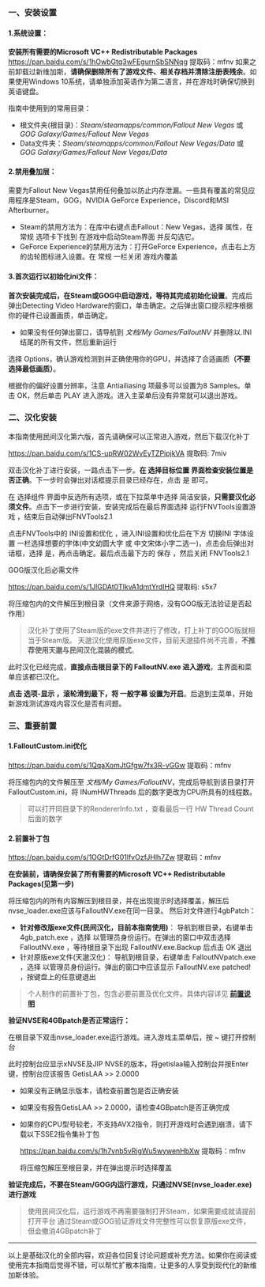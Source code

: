 <h3>一、安装设置</h3>
<h4>1.系统设置：</h4>
<p><strong>安装所有需要的Microsoft VC++ Redistributable Packages</strong> <a href='https://pan.baidu.com/s/1hOwbGtq3wFEgurnSbSNNqg' target='_blank' class='url'>https://pan.baidu.com/s/1hOwbGtq3wFEgurnSbSNNqg</a> 提取码：mfnv
如果之前卸载过新维加斯，<strong>请确保删除所有了游戏文件、相关存档并清除注册表残余</strong>。如果使用Windows 10系统，请单独添加英语作为第二语言，并在游戏时确保切换到英语键盘。</p>
<p>指南中使用到的常用目录：</p>
<ul>
<li>根文件夹(根目录)：<em>Steam/steamapps/common/Fallout New Vegas</em> 或 <em>GOG Galaxy/Games/Fallout New Vegas</em></li>
<li>Data文件夹：<em>Steam/steamapps/common/Fallout New Vegas/Data</em> 或 <em>GOG Galaxy/Games/Fallout New Vegas/Data</em></li>

</ul>
<h4>2.禁用叠加层：</h4>
<p>需要为Fallout New Vegas禁用任何叠加以防止内存泄漏。一些具有覆盖的常见应用程序是Steam，GOG，NVIDIA GeForce Experience，Discord和MSI Afterburner。</p>
<ul>
<li>Steam的禁用方法为：在库中右键点击Fallout：New Vegas，选择 属性，在 常规 选项卡下找到 在游戏中启动Steam界面 并反勾选它。</li>
<li>GeForce Experience的禁用方法为：打开GeForce Experience，点击右上方的齿轮图标进入设置。在 常规 一栏关闭 游戏内覆盖</li>

</ul>
<h4>3.首次运行以初始化ini文件：</h4>
<p><strong>首次安装完成后，在Steam或GOG中启动游戏，等待其完成初始化设置</strong>。完成后弹出Detecting Video Hardware的窗口，单击确定。之后弹出窗口提示程序根据你的硬件已设置画质，单击确定。</p>
<ul>
<li>如果没有任何弹出窗口，请导航到 <em>文档/My Games/FalloutNV</em> 并删除以.INI结尾的所有文件，然后重新运行</li>

</ul>
<p>选择 Options，确认游戏检测到并正确使用你的GPU，并选择了合适画质<strong>（不要选择最低画质）</strong>。</p>
<p>根据你的偏好设置分辨率，注意 Antiailiasing 项最多可以设置为8 Samples。单击 OK，然后单击 PLAY 进入游戏。进入主菜单后没有异常就可以退出游戏。</p>
<h3>二、汉化安装</h3>
<p>本指南使用民间汉化第六版，首先请确保可以正常进入游戏，然后下载汉化补丁</p>
<p><a href='https://pan.baidu.com/s/1CS-upRW02WvEyTZPipjkVA' target='_blank' class='url'>https://pan.baidu.com/s/1CS-upRW02WvEyTZPipjkVA</a> 提取码: 7miv</p>
<p>双击汉化补丁进行安装，一路点击下一步。<strong>在 选择目标位置 界面检查安装位置是否正确</strong>。下一步时会弹出对话框提示目录已经存在，点击 是 即可。</p>
<p>在 选择组件 界面中反选所有选项，或在下拉菜单中选择 简洁安装，<strong>只需要汉化必须文件</strong>。点击下一步进行安装，安装完成后在最后界面选择 运行FNVTools设置游戏 ，结束后自动弹出FNVTools2.1</p>
<p>点击FNVTools中的 INI设置和优化 ，进入INI设置和优化后在下方 切换INI 字体设置 一栏选择想要的字体(中文幼圆大字 或 中文宋体小字二选一)，点击会后弹出对话框，选择 是，再点击确定。最后点击最下方的 保存 ，然后关闭 FNVTools2.1</p>
<p>GOG版汉化后必需文件 </p>
<p><a href='https://pan.baidu.com/s/1JlGDAt0TlkvA1dmtYrdIHQ' target='_blank' class='url'>https://pan.baidu.com/s/1JlGDAt0TlkvA1dmtYrdIHQ</a> 提取码: s5x7</p>
<p>将压缩包内的文件解压到根目录（文件来源于网络，没有GOG版无法验证是否起作用）</p>
<blockquote><p>汉化补丁使用了Steam版的exe文件并进行了修改，打上补丁的GOG版就相当于Steam版。
天邈汉化使用原版exe文件，目前天邈插件尚不完善，<strong>不推荐使用天邈与民间汉化混装的模式</strong>。</p>
</blockquote>
<p>此时汉化已经完成，<strong>直接点击根目录下的 FalloutNV.exe 进入游戏</strong>，主界面和菜单应该都已汉化。</p>
<p><strong>点击 选项-显示 ，滚轮滑到最下，将 一般字幕 设置为开启</strong>。后退到主菜单，开始新游戏测试游戏内容汉化是否有问题。</p>
<h3>三、重要前置</h3>
<h4>1.FalloutCustom.ini优化</h4>
<p><a href='https://pan.baidu.com/s/1QqaXomJtGfgw7fx3R-vGGw' target='_blank' class='url'>https://pan.baidu.com/s/1QqaXomJtGfgw7fx3R-vGGw</a> 提取码：mfnv</p>
<p>将压缩包内的文件解压至 <em>文档/My Games/FalloutNV</em>，完成后导航到该目录打开FalloutCustom.ini，将 INumHWThreads 后的数字更改为CPU所具有的线程数。</p>
<blockquote><p>可以打开同目录下的RendererInfo.txt ，查看最后一行 HW Thread Count 后面的数字</p>
</blockquote>
<h4>2.前置补丁包</h4>
<p><a href='https://pan.baidu.com/s/1OGtDrfG01lfvOzfJHlh7Zw' target='_blank' class='url'>https://pan.baidu.com/s/1OGtDrfG01lfvOzfJHlh7Zw</a> 提取码：mfnv</p>
<p><strong>在安装前，请确保安装了所有需要的Microsoft VC++ Redistributable Packages(见第一步)</strong></p>
<p>将压缩包内的所有内容解压到根目录，并在出现提示时选择覆盖，解压后nvse_loader.exe应该与FalloutNV.exe在同一目录。
然后对文件进行4gbPatch：</p>
<ul>
<li><strong>针对修改版exe文件(民间汉化，目前本指南使用)</strong>：
导航到根目录，右键单击 4gb_patch.exe ，选择 以管理员身份运行。在弹出的窗口中双击选择 FalloutNV.exe ，等待根目录下出现 FalloutNV.exe.Backup 后点击 OK 退出</li>
<li>针对原版exe文件(天邈汉化)：
导航到根目录，右键单击 FalloutNVpatch.exe ，选择 以管理员身份运行。弹出的窗口中应该显示 FalloutNV.exe patched! ，按键盘上的任意键退出</li>

</ul>
<blockquote><p>个人制作的前置补丁包，包含必要前置及优化文件。具体内容详见 <strong><a href='https://github.com/feelbetterhua/nvguideline_cn/blob/master/mod_introduction.md' title='前置说明'>前置说明</a></strong></p>
</blockquote>
<p><strong>验证NVSE和4GBpatch是否正常运行：</strong></p>
<p>在根目录下双击nvse_loader.exe运行游戏。进入游戏主菜单后，按 ~ 键打开控制台</p>
<p>此时控制台应显示xNVSE及JIP NVSE的版本，将getislaa输入控制台并按Enter键，控制台应该报告 GetisLAA &gt;&gt; 2.0000</p>
<ul>
<li><p>如果没有正确显示版本，请检查前置包是否正确安装</p>
</li>
<li><p>如果没有报告GetisLAA &gt;&gt; 2.0000，请检查4GBpatch是否正确完成</p>
</li>
<li><p>如果你的CPU型号较老，不支持AVX2指令，则打开游戏时会遇到崩溃，请下载以下SSE2指令集补丁包</p>
<p><a href='https://pan.baidu.com/s/1h7vnb5vRigWu5wywenHbXw' target='_blank' class='url'>https://pan.baidu.com/s/1h7vnb5vRigWu5wywenHbXw</a> 提取码：mfnv</p>
<p>将压缩包解压至根目录，并在弹出提示时选择覆盖</p>
</li>

</ul>
<p><strong>验证完成后，不要在Steam/GOG内运行游戏，只通过NVSE(nvse_loader.exe)进行游戏</strong></p>
<blockquote><p>使用民间汉化后，运行游戏不再需要强制打开Steam，如果需要成就请提前打开平台
通过Steam或GOG验证游戏文件完整性可以恢复原版exe文件，但会撤消4GBpatch补丁</p>
</blockquote>
<hr />
<p>以上是基础汉化的全部内容，欢迎各位回复讨论问题或补充方法。如果你在阅读或使用完本指南后觉得不错，可以帮忙扩散本指南，让更多的人享受到现代化的新维加斯体验。</p>
